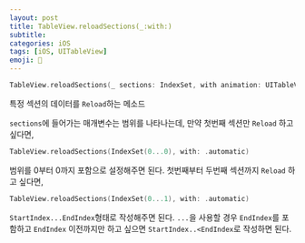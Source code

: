 ```yaml
---
layout: post
title: TableView.reloadSections(_:with:)
subtitle: 
categories: iOS
tags: [iOS, UITableView]
emoji: 📱
---
```


```swift
TableView.reloadSections(_ sections: IndexSet, with animation: UITableView.RowAnimation)
```

특정 섹션의 데이터를 `Reload`하는 메소드

`sections`에 들어가는 매개변수는 범위를 나타나는데, 만약 첫번째 섹션만 `Reload` 하고 싶다면,

```swift
TableView.reloadSections(IndexSet(0...0), with: .automatic)
```

범위를 0부터 0까지 포함으로 설정해주면 된다. 첫번째부터 두번째 섹션까지 `Reload` 하고 싶다면,

```swift
TableView.reloadSections(IndexSet(0...1), with: .automatic)
```

`StartIndex...EndIndex`형태로 작성해주면 된다. `...`을 사용할 경우 `EndIndex`를 포함하고 `EndIndex` 이전까지만 하고 싶으면 `StartIndex..<EndIndex`로 작성하면 된다.